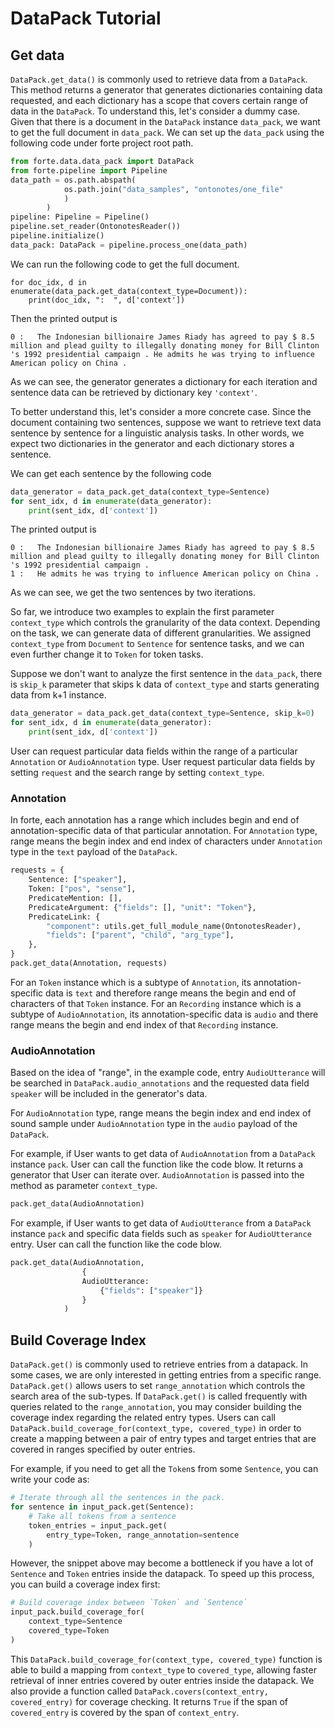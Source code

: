 # DataPack Tutorial #

## Get data
`DataPack.get_data()` is commonly used to retrieve data from a `DataPack`. This method returns a generator that generates dictionaries containing data requested, and each dictionary has a scope that covers certain range of data in the `DataPack`.
To understand this, let's consider a dummy case.  Given that there is a document in the `DataPack` instance `data_pack`, we want to get the full document in `data_pack`.
We can set up the `data_pack` using the following code under forte project root path.
```python
from forte.data.data_pack import DataPack
from forte.pipeline import Pipeline
data_path = os.path.abspath(
            os.path.join("data_samples", "ontonotes/one_file"
            )
        )
pipeline: Pipeline = Pipeline()
pipeline.set_reader(OntonotesReader())
pipeline.initialize()
data_pack: DataPack = pipeline.process_one(data_path)
```


We can run the following code to get the full document.
```
for doc_idx, d in enumerate(data_pack.get_data(context_type=Document)):
    print(doc_idx, ":  ", d['context'])
```
Then the printed output is
```
0 :   The Indonesian billionaire James Riady has agreed to pay $ 8.5 million and plead guilty to illegally donating money for Bill Clinton 's 1992 presidential campaign . He admits he was trying to influence American policy on China .
```
As we can see, the generator generates a dictionary for each iteration and sentence data can be retrieved by dictionary key `'context'`.

To better understand this, let's consider a more concrete case. Since the document containing two sentences, suppose we want to retrieve text data sentence by sentence for a linguistic analysis tasks. In other words, we expect two dictionaries in the generator and each dictionary stores a sentence.

We can get each sentence by the following code
```python
data_generator = data_pack.get_data(context_type=Sentence)
for sent_idx, d in enumerate(data_generator):
    print(sent_idx, d['context'])
```
The printed output is
```
0 :   The Indonesian billionaire James Riady has agreed to pay $ 8.5 million and plead guilty to illegally donating money for Bill Clinton 's 1992 presidential campaign .
1 :   He admits he was trying to influence American policy on China .
```
As we can see, we get the two sentences by two iterations.

So far, we introduce two examples to explain the first parameter `context_type` which controls the granularity of the data context. Depending on the task, we can generate data of different granularities. We assigned `context_type` from `Document` to `Sentence` for sentence tasks, and we can even further change it to `Token` for token tasks.

Suppose we don't want to analyze the first sentence in the `data_pack`, there is `skip_k` parameter that skips k data of `context_type` and starts generating data from k+1 instance.

```python
data_generator = data_pack.get_data(context_type=Sentence, skip_k=0)
for sent_idx, d in enumerate(data_generator):
    print(sent_idx, d['context'])
```



 User can request particular data fields within the range of a particular `Annotation` or `AudioAnnotation` type. User request particular data fields by setting `request` and the search range by setting `context_type`.

### Annotation
In forte, each annotation has a range which includes begin and end of annotation-specific data of that particular annotation. For `Annotation` type, range means the begin index and end index of characters under `Annotation` type in the `text` payload of the `DataPack`.
```python
requests = {
    Sentence: ["speaker"],
    Token: ["pos", "sense"],
    PredicateMention: [],
    PredicateArgument: {"fields": [], "unit": "Token"},
    PredicateLink: {
        "component": utils.get_full_module_name(OntonotesReader),
        "fields": ["parent", "child", "arg_type"],
    },
}
pack.get_data(Annotation, requests)
```

 For an `Token` instance which is a subtype of `Annotation`, its annotation-specific data is `text` and therefore range means the begin and end of characters of that `Token` instance. For an `Recording` instance which is a subtype of `AudioAnnotation`, its annotation-specific data is `audio` and there range means the begin and end index of that `Recording` instance.





### AudioAnnotation
Based on the idea of "range", in the example code, entry `AudioUtterance` will be searched in `DataPack.audio_annotations` and the requested data field `speaker` will be included in the generator's data.

For `AudioAnnotation` type, range means the begin index and end index of sound sample under `AudioAnnotation` type in the `audio` payload of the `DataPack`.

For example, if User wants to get data of `AudioAnnotation` from a `DataPack` instance `pack`. User can call the function like the code blow. It returns a generator that User can iterate over.
`AudioAnnotation` is passed into the method as parameter `context_type`.
```python
pack.get_data(AudioAnnotation)
```

For example, if User wants to get data of `AudioUtterance` from a `DataPack` instance `pack` and specific data fields such as `speaker` for `AudioUtterance` entry. User can call the function like the code blow.

```python
pack.get_data(AudioAnnotation,
                {
                AudioUtterance:
                    {"fields": ["speaker"]}
                }
            )
```


## Build Coverage Index
`DataPack.get()` is commonly used to retrieve entries from a datapack. In some cases, we are only interested in getting entries from a specific range. `DataPack.get()` allows users to set `range_annotation` which controls the search area of the sub-types. If `DataPack.get()` is called frequently with queries related to the `range_annotation`, you may consider building the coverage index regarding the related entry types. Users can call `DataPack.build_coverage_for(context_type, covered_type)` in order to create a mapping between a pair of entry types and target entries that are covered in ranges specified by outer entries.

For example, if you need to get all the `Token`s from some `Sentence`, you can write your code as:
```python
# Iterate through all the sentences in the pack.
for sentence in input_pack.get(Sentence):
    # Take all tokens from a sentence
    token_entries = input_pack.get(
        entry_type=Token, range_annotation=sentence
    )
```
However, the snippet above may become a bottleneck if you have a lot of `Sentence` and `Token` entries inside the datapack. To speed up this process, you can build a coverage index first:
```python
# Build coverage index between `Token` and `Sentence`
input_pack.build_coverage_for(
    context_type=Sentence
    covered_type=Token
)
```
This `DataPack.build_coverage_for(context_type, covered_type)` function is able to build a mapping from `context_type` to `covered_type`, allowing faster retrieval of inner entries covered by outer entries inside the datapack.
We also provide a function called `DataPack.covers(context_entry, covered_entry)` for coverage checking. It returns `True` if the span of `covered_entry` is covered by the span of `context_entry`.
